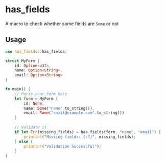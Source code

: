 # has_fields

A macro to check whether some fields are `Some` or not    

## Usage

```rust
use has_fields::has_fields;

struct MyForm {
    id: Option<u32>,
    name: Option<String>,
    email: Option<String>
}

fn main() {
    // Parse your form here
    let form = MyForm {
        id: None,
        name: Some("name".to_string()),
        email: Some("email@example.com".to_string())
    }
    
    // Validate it
    if let Err(missing_fields) = has_fields(form, "name", "email") {
        println!("Missing fields: {:?}", missing_fields);
    } else {
        println!("Validation Successful");
    }
}
```

